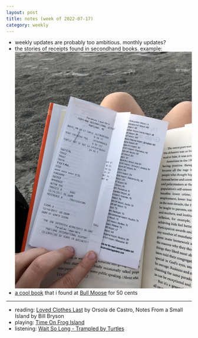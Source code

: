 ```yaml
---
layout: post
title: notes (week of 2022-07-17)
category: weekly
---
```


- weekly updates are probably too ambitious. monthly updates?
- the stories of receipts found in secondhand books. example:
![img](images/receipt.JPG)
- [a cool book](misc/carbook) that i found at [Bull Moose](https://www.bullmoose.com/) for 50 cents 

***
- reading: [Loved Clothes Last](https://www.goodreads.com/book/show/54367214-loved-clothes-last) by Orsola de Castro, Notes From a Small Island by Bill Bryson
- playing: [Time On Frog Island](https://www.nintendo.com/store/products/time-on-frog-island-switch/)
- listening: [Wait So Long - Trampled by Turtles](https://open.spotify.com/track/1QesQ27kCWYTYuXJi8SApS?si=2baace32a4e344ee)
